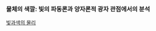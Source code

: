 ### 물체의 색깔: 빛의 파동론과 양자론적 광자 관점에서의 분석

<a href="https://redwoods.github.io/physics/study-ai/빛과섹-파동과광자" target="_blank">빛과색의 물리</a>
